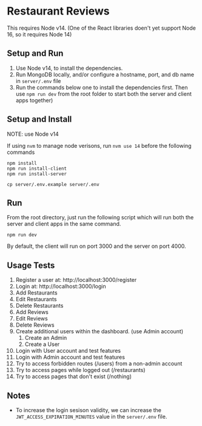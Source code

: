 # Restaurant Reviews

This requires Node v14.  (One of the React libraries doen't yet support Node 16, so it requires Node 14)


## Setup and Run

1.  Use Node v14, to install the dependencies.
2.  Run MongoDB locally, and/or configure a hostname, port, and db name in `server/.env` file
3.  Run the commands below one to install the dependencies first.  Then use `npm run dev` from the root folder to start both the server and client apps together)

## Setup and Install

NOTE: use Node v14

If using `nvm` to manage node verisons, run `nvm use 14` before the following commands
```
npm install
npm run install-client
npm run install-server

cp server/.env.example server/.env
```

## Run

From the root directory, just run the following script which will run both the server and client apps in the same command.
```
npm run dev
```

By default, the client will run on port 3000 and the server on port 4000.



## Usage Tests

1. Register a user at: http://localhost:3000/register
2. Login at: http://localhost:3000/login
3. Add Restaurants
4. Edit Restaurants
5. Delete Restaurants
6. Add Reviews
7. Edit Reviews
8. Delete Reviews
9. Create additional users within the dashboard.  (use Admin account)
   1.  Create an Admin
   2.  Create a User
10. Login with User account and test features
11. Login with Admin account and test features
12. Try to access forbidden routes (/users) from a non-admin account
13. Try to access pages while logged out (/restaurants)
14. Try to access pages that don't exist (/nothing)


## Notes
* To increase the login sesison validity, we can increase the `JWT_ACCESS_EXPIRATION_MINUTES` value in the `server/.env` file.

